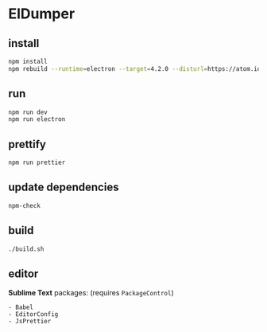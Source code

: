 # ElDumper

## install

```bash
npm install
npm rebuild --runtime=electron --target=4.2.0 --disturl=https://atom.io/download/atom-shell --build-from-source
```

## run

```bash
npm run dev
npm run electron
```

## prettify

```bash
npm run prettier
```

## update dependencies

```bash
npm-check
```

## build

```bash
./build.sh
```

## editor

**Sublime Text** packages: (requires `PackageControl`)

```
- Babel
- EditorConfig
- JsPrettier
```
